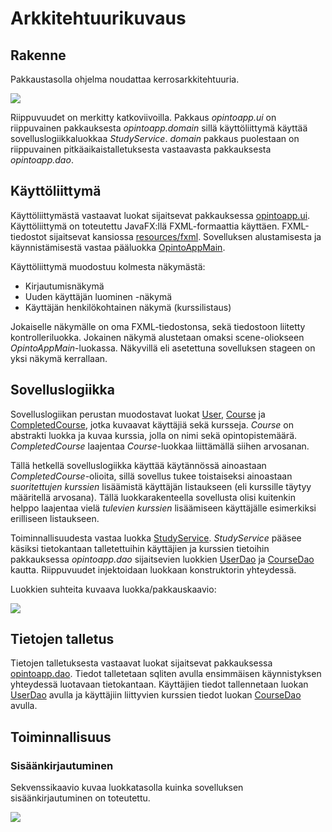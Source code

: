 # Arkkitehtuurikuvaus

## Rakenne
Pakkaustasolla ohjelma noudattaa kerrosarkkitehtuuria.

<img src="https://raw.githubusercontent.com/anL1/otm-harjoitustyo/master/dokumentaatio/images/pakkaukset.png" >

Riippuvuudet on merkitty katkoviivoilla. Pakkaus _opintoapp.ui_ on riippuvainen pakkauksesta _opintoapp.domain_ sillä käyttöliittymä käyttää sovelluslogiikkaluokkaa _StudyService_. _domain_ pakkaus puolestaan on riippuvainen pitkäaikaistalletuksesta vastaavasta pakkauksesta _opintoapp.dao_.

## Käyttöliittymä
Käyttöliittymästä vastaavat luokat sijaitsevat pakkauksessa [opintoapp.ui](https://github.com/anL1/otm-harjoitustyo/tree/master/OpintoApp/src/main/java/opintoapp/ui). Käyttöliittymä on toteutettu JavaFX:llä FXML-formaattia käyttäen. FXML-tiedostot sijaitsevat kansiossa [resources/fxml](https://github.com/anL1/otm-harjoitustyo/tree/master/OpintoApp/src/main/resources/fxml). Sovelluksen alustamisesta ja käynnistämisestä vastaa pääluokka [OpintoAppMain](https://github.com/anL1/otm-harjoitustyo/blob/master/OpintoApp/src/main/java/opintoapp/ui/OpintoAppMain.java).

Käyttöliittymä muodostuu kolmesta näkymästä: 
* Kirjautumisnäkymä
* Uuden käyttäjän luominen -näkymä
* Käyttäjän henkilökohtainen näkymä (kurssilistaus)

Jokaiselle näkymälle on oma FXML-tiedostonsa, sekä tiedostoon liitetty kontrolleriluokka. Jokainen näkymä alustetaan omaksi scene-oliokseen _OpintoAppMain_-luokassa. Näkyvillä eli asetettuna sovelluksen stageen on yksi näkymä kerrallaan.

## Sovelluslogiikka
Sovelluslogiikan perustan muodostavat luokat [User](https://github.com/anL1/otm-harjoitustyo/blob/master/OpintoApp/src/main/java/opintoapp/domain/User.java), [Course](https://github.com/anL1/otm-harjoitustyo/blob/master/OpintoApp/src/main/java/opintoapp/domain/Course.java) ja [CompletedCourse](https://github.com/anL1/otm-harjoitustyo/blob/master/OpintoApp/src/main/java/opintoapp/domain/CompletedCourse.java), jotka kuvaavat käyttäjiä sekä kursseja. _Course_ on abstrakti luokka ja kuvaa kurssia, jolla on nimi sekä opintopistemäärä. _CompletedCourse_ laajentaa _Course_-luokkaa liittämällä siihen arvosanan. 

Tällä hetkellä sovelluslogiikka käyttää käytännössä ainoastaan _CompletedCourse_-olioita, sillä sovellus tukee toistaiseksi ainoastaan _suoritettujen kurssien_ lisäämistä käyttäjän listaukseen (eli kurssille täytyy määritellä arvosana). Tällä luokkarakenteella sovellusta olisi kuitenkin helppo laajentaa vielä _tulevien kurssien_ lisäämiseen käyttäjälle esimerkiksi erilliseen listaukseen.

Toiminnallisuudesta vastaa luokka [StudyService](https://github.com/anL1/otm-harjoitustyo/blob/master/OpintoApp/src/main/java/opintoapp/domain/StudyService.java). _StudyService_ pääsee käsiksi tietokantaan talletettuihin käyttäjien ja kurssien tietoihin pakkauksessa _opintoapp.dao_ sijaitsevien luokkien [UserDao](https://github.com/anL1/otm-harjoitustyo/blob/master/OpintoApp/src/main/java/opintoapp/dao/UserDao.java) ja [CourseDao](https://github.com/anL1/otm-harjoitustyo/blob/master/OpintoApp/src/main/java/opintoapp/dao/CourseDao.java) kautta. Riippuvuudet injektoidaan luokkaan konstruktorin yhteydessä.

Luokkien suhteita kuvaava luokka/pakkauskaavio:

<img src="https://raw.githubusercontent.com/anL1/otm-harjoitustyo/master/dokumentaatio/images/pakkausluokkakaavio.png" >

## Tietojen talletus
Tietojen talletuksesta vastaavat luokat sijaitsevat pakkauksessa [opintoapp.dao](https://github.com/anL1/otm-harjoitustyo/tree/master/OpintoApp/src/main/java/opintoapp/dao). Tiedot talletetaan sqliten avulla ensimmäisen käynnistyksen yhteydessä luotavaan tietokantaan. Käyttäjien tiedot tallennetaan luokan [UserDao](https://github.com/anL1/otm-harjoitustyo/blob/master/OpintoApp/src/main/java/opintoapp/dao/UserDao.java) avulla ja käyttäjiin liittyvien kurssien tiedot luokan [CourseDao](https://github.com/anL1/otm-harjoitustyo/blob/master/OpintoApp/src/main/java/opintoapp/dao/CourseDao.java) avulla.

## Toiminnallisuus

### Sisäänkirjautuminen
Sekvenssikaavio kuvaa luokkatasolla kuinka sovelluksen sisäänkirjautuminen on toteutettu.

<img src="https://raw.githubusercontent.com/anL1/otm-harjoitustyo/master/dokumentaatio/images/LogIn.png" >
